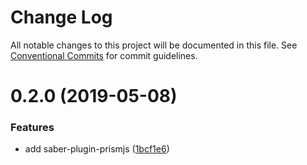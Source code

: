 # Change Log

All notable changes to this project will be documented in this file.
See [Conventional Commits](https://conventionalcommits.org) for commit guidelines.

# 0.2.0 (2019-05-08)

### Features

- add saber-plugin-prismjs ([1bcf1e6](https://github.com/egoist/saber/commit/1bcf1e6))
